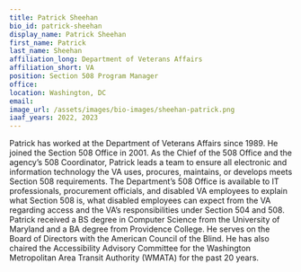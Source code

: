 ```yaml
---
title: Patrick Sheehan
bio_id: patrick-sheehan
display_name: Patrick Sheehan
first_name: Patrick
last_name: Sheehan
affiliation_long: Department of Veterans Affairs
affiliation_short: VA
position: Section 508 Program Manager
office: 
location: Washington, DC
email: 
image_url: /assets/images/bio-images/sheehan-patrick.png
iaaf_years: 2022, 2023
---
```

Patrick has worked at the Department of Veterans Affairs since 1989. He joined the Section 508 Office in 2001. As the Chief of the 508 Office and the agency’s 508 Coordinator, Patrick leads a team to ensure all electronic and information technology the VA uses, procures, maintains, or develops meets Section 508 requirements. The Department’s 508 Office is available to IT professionals, procurement officials, and disabled VA employees to explain what Section 508 is, what disabled employees can expect from the VA regarding access and the VA’s responsibilities under Section 504 and 508. Patrick received a BS degree in Computer Science from the University of Maryland and a BA degree from Providence College. He serves on the Board of Directors with the American Council of the Blind. He has also chaired the Accessibility Advisory Committee for the Washington Metropolitan Area Transit Authority (WMATA) for the past 20 years.  